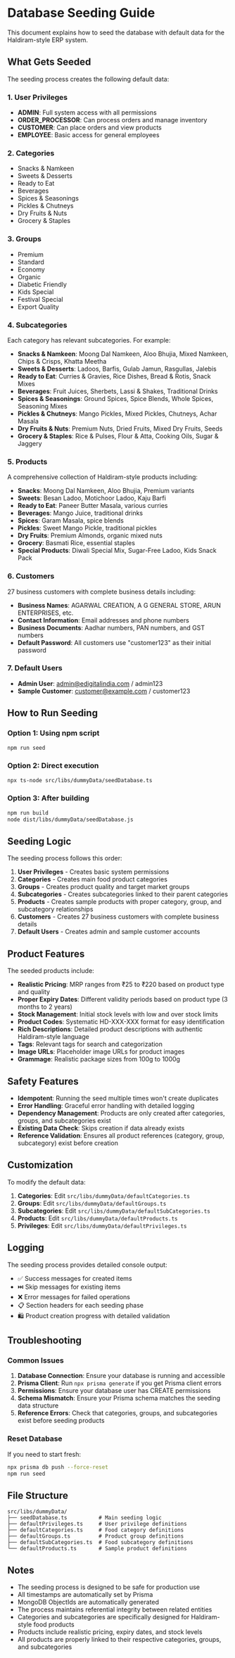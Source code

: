 # Database Seeding Guide

This document explains how to seed the database with default data for the Haldiram-style ERP system.

## What Gets Seeded

The seeding process creates the following default data:

### 1. User Privileges
- **ADMIN**: Full system access with all permissions
- **ORDER_PROCESSOR**: Can process orders and manage inventory
- **CUSTOMER**: Can place orders and view products
- **EMPLOYEE**: Basic access for general employees

### 2. Categories
- Snacks & Namkeen
- Sweets & Desserts
- Ready to Eat
- Beverages
- Spices & Seasonings
- Pickles & Chutneys
- Dry Fruits & Nuts
- Grocery & Staples

### 3. Groups
- Premium
- Standard
- Economy
- Organic
- Diabetic Friendly
- Kids Special
- Festival Special
- Export Quality

### 4. Subcategories
Each category has relevant subcategories. For example:
- **Snacks & Namkeen**: Moong Dal Namkeen, Aloo Bhujia, Mixed Namkeen, Chips & Crisps, Khatta Meetha
- **Sweets & Desserts**: Ladoos, Barfis, Gulab Jamun, Rasgullas, Jalebis
- **Ready to Eat**: Curries & Gravies, Rice Dishes, Bread & Rotis, Snack Mixes
- **Beverages**: Fruit Juices, Sherbets, Lassi & Shakes, Traditional Drinks
- **Spices & Seasonings**: Ground Spices, Spice Blends, Whole Spices, Seasoning Mixes
- **Pickles & Chutneys**: Mango Pickles, Mixed Pickles, Chutneys, Achar Masala
- **Dry Fruits & Nuts**: Premium Nuts, Dried Fruits, Mixed Dry Fruits, Seeds
- **Grocery & Staples**: Rice & Pulses, Flour & Atta, Cooking Oils, Sugar & Jaggery

### 5. Products
A comprehensive collection of Haldiram-style products including:
- **Snacks**: Moong Dal Namkeen, Aloo Bhujia, Premium variants
- **Sweets**: Besan Ladoo, Motichoor Ladoo, Kaju Barfi
- **Ready to Eat**: Paneer Butter Masala, various curries
- **Beverages**: Mango Juice, traditional drinks
- **Spices**: Garam Masala, spice blends
- **Pickles**: Sweet Mango Pickle, traditional pickles
- **Dry Fruits**: Premium Almonds, organic mixed nuts
- **Grocery**: Basmati Rice, essential staples
- **Special Products**: Diwali Special Mix, Sugar-Free Ladoo, Kids Snack Pack

### 6. Customers
27 business customers with complete business details including:
- **Business Names**: AGARWAL CREATION, A G GENERAL STORE, ARUN ENTERPRISES, etc.
- **Contact Information**: Email addresses and phone numbers
- **Business Documents**: Aadhar numbers, PAN numbers, and GST numbers
- **Default Password**: All customers use "customer123" as their initial password

### 7. Default Users
- **Admin User**: admin@edigitalindia.com / admin123
- **Sample Customer**: customer@example.com / customer123

## How to Run Seeding

### Option 1: Using npm script
```bash
npm run seed
```

### Option 2: Direct execution
```bash
npx ts-node src/libs/dummyData/seedDatabase.ts
```

### Option 3: After building
```bash
npm run build
node dist/libs/dummyData/seedDatabase.js
```

## Seeding Logic

The seeding process follows this order:

1. **User Privileges** - Creates basic system permissions
2. **Categories** - Creates main food product categories
3. **Groups** - Creates product quality and target market groups
4. **Subcategories** - Creates subcategories linked to their parent categories
5. **Products** - Creates sample products with proper category, group, and subcategory relationships
6. **Customers** - Creates 27 business customers with complete business details
7. **Default Users** - Creates admin and sample customer accounts

## Product Features

The seeded products include:
- **Realistic Pricing**: MRP ranges from ₹25 to ₹220 based on product type and quality
- **Proper Expiry Dates**: Different validity periods based on product type (3 months to 2 years)
- **Stock Management**: Initial stock levels with low and over stock limits
- **Product Codes**: Systematic HD-XXX-XXX format for easy identification
- **Rich Descriptions**: Detailed product descriptions with authentic Haldiram-style language
- **Tags**: Relevant tags for search and categorization
- **Image URLs**: Placeholder image URLs for product images
- **Grammage**: Realistic package sizes from 100g to 1000g

## Safety Features

- **Idempotent**: Running the seed multiple times won't create duplicates
- **Error Handling**: Graceful error handling with detailed logging
- **Dependency Management**: Products are only created after categories, groups, and subcategories exist
- **Existing Data Check**: Skips creation if data already exists
- **Reference Validation**: Ensures all product references (category, group, subcategory) exist before creation

## Customization

To modify the default data:

1. **Categories**: Edit `src/libs/dummyData/defaultCategories.ts`
2. **Groups**: Edit `src/libs/dummyData/defaultGroups.ts`
3. **Subcategories**: Edit `src/libs/dummyData/defaultSubCategories.ts`
4. **Products**: Edit `src/libs/dummyData/defaultProducts.ts`
5. **Privileges**: Edit `src/libs/dummyData/defaultPrivileges.ts`

## Logging

The seeding process provides detailed console output:
- ✅ Success messages for created items
- ⏭️ Skip messages for existing items
- ❌ Error messages for failed operations
- 📋 Section headers for each seeding phase
- 🛍️ Product creation progress with detailed validation

## Troubleshooting

### Common Issues

1. **Database Connection**: Ensure your database is running and accessible
2. **Prisma Client**: Run `npx prisma generate` if you get Prisma client errors
3. **Permissions**: Ensure your database user has CREATE permissions
4. **Schema Mismatch**: Ensure your Prisma schema matches the seeding data structure
5. **Reference Errors**: Check that categories, groups, and subcategories exist before seeding products

### Reset Database

If you need to start fresh:
```bash
npx prisma db push --force-reset
npm run seed
```

## File Structure

```
src/libs/dummyData/
├── seedDatabase.ts          # Main seeding logic
├── defaultPrivileges.ts     # User privilege definitions
├── defaultCategories.ts     # Food category definitions
├── defaultGroups.ts         # Product group definitions
├── defaultSubCategories.ts  # Food subcategory definitions
└── defaultProducts.ts       # Sample product definitions
```

## Notes

- The seeding process is designed to be safe for production use
- All timestamps are automatically set by Prisma
- MongoDB ObjectIds are automatically generated
- The process maintains referential integrity between related entities
- Categories and subcategories are specifically designed for Haldiram-style food products
- Products include realistic pricing, expiry dates, and stock levels
- All products are properly linked to their respective categories, groups, and subcategories
